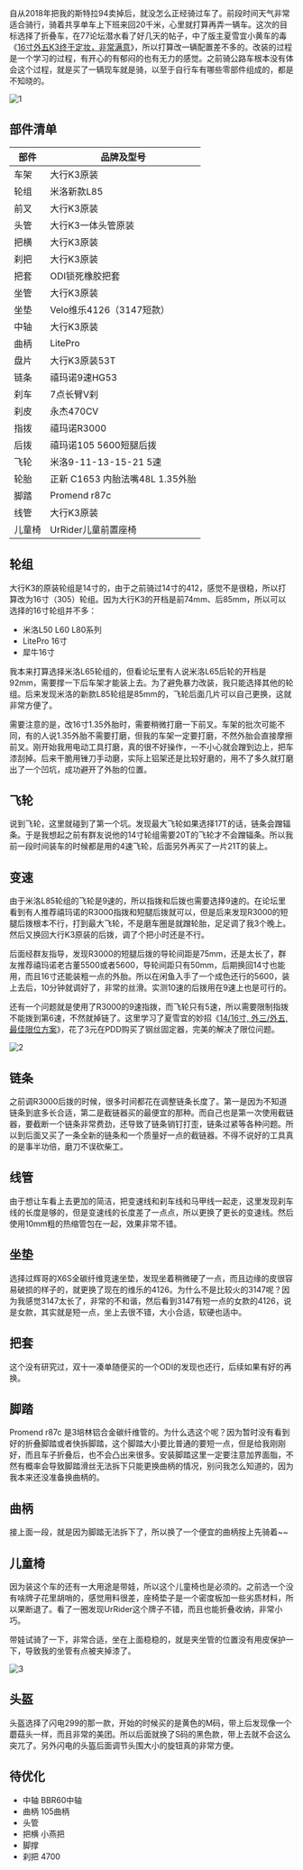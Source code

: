 自从2018年把我的斯特拉94卖掉后，就没怎么正经骑过车了。前段时间天气非常适合骑行，骑着共享单车上下班来回20千米，心里就打算再弄一辆车。这次的目标选择了折叠车，在77论坛潜水看了好几天的帖子，中了版主夏雪宜小黄车的毒《[16寸外五K3终于定妆，非常满意](http://bbs.77bike.com/read.php?tid=302316)》，所以打算改一辆配置差不多的。改装的过程是一个学习的过程，有开心的有郁闷的也有无力的感觉。之前骑公路车根本没有体会这个过程，就是买了一辆现车就是骑，以至于自行车有哪些零部件组成的，都是不知晓的。

![1](https://github.com/user-attachments/assets/dc413428-4c69-4f3f-a585-d20d4825a3c5)

## 部件清单

| 部件      | 品牌及型号                             |
|-----------|----------------------------------------|
| 车架      | 大行K3原装                             |
| 轮组      | 米洛新款L85                            |
| 前叉      | 大行K3原装                             |
| 头管      | 大行K3一体头管原装                     |
| 把横      | 大行K3原装                             |
| 刹把      | 大行K3原装                             |
| 把套      | ODI锁死橡胶把套                        |
| 坐管      | 大行K3原装                             |
| 坐垫      | Velo维乐4126（3147短款）               |
| 中轴      | 大行K3原装                             |
| 曲柄      | LitePro                                |
| 盘片      | 大行K3原装53T                          |
| 链条      | 禧玛诺9速HG53                          |
| 刹车      | 7点长臂V刹                             |
| 刹皮      | 永杰470CV                              |
| 指拨      | 禧玛诺R3000                            |
| 后拨      | 禧玛诺105 5600短腿后拨                 |
| 飞轮      | 米洛9-11-13-15-21 5速                  |
| 轮胎      | 正新 C1653 内胎法嘴48L 1.35外胎        |
| 脚踏      | Promend r87c                           |
| 线管      | 大行K3原装                             |
| 儿童椅    | UrRider儿童前置座椅                     |

## 轮组
大行K3的原装轮组是14寸的，由于之前骑过14寸的412，感觉不是很稳，所以打算改为16寸（305）轮组。因为大行K3的开档是前74mm、后85mm，所以可以选择的16寸轮组并不多：
- 米洛L50 L60 L80系列
- LitePro 16寸
- 犀牛16寸

我本来打算选择米洛L65轮组的，但看论坛里有人说米洛L65后轮的开档是92mm，需要撑一下后车架才能装上去。为了避免暴力改装，我只能选择其他的轮组。后来发现米洛的新款L85轮组是85mm的，飞轮后面几片可以自己更换，这就非常方便了。

需要注意的是，改16寸1.35外胎时，需要稍微打磨一下前叉。车架的批次可能不同，有的人说1.35外胎不需要打磨，但我的车架一定要打磨，不然外胎会直接摩擦前叉。刚开始我用电动工具打磨，真的很不好操作，一不小心就会蹭到边上，把车漆刮掉。后来干脆用锉刀手动磨，实际上铝架还是比较好磨的，用不了多久就打磨出了一个凹坑，成功避开了外胎的位置。

## 飞轮
说到飞轮，这里就碰到了第一个坑。发现最大飞轮如果选择17T的话，链条会蹭辐条。于是我想起之前有群友说他的14寸轮组需要20T的飞轮才不会蹭辐条。所以我前一段时间装车的时候都是用的4速飞轮，后面另外再买了一片21T的装上。

## 变速
由于米洛L85轮组的飞轮是9速的，所以指拨和后拨也需要选择9速的。在论坛里看到有人推荐禧玛诺的R3000指拨和短腿后拨就可以，但是后来发现R3000的短腿后拨根本不行，打到最大飞轮，不是磨车圈是就蹭轮胎，足足调了我3个晚上。然后又换回大行K3原装的后拨，调了个把小时还是不行。

后面经群友指导，发现R3000的短腿后拨的导轮间距是75mm，还是太长了，群友推荐禧玛诺老古董5500或者5600，导轮间距只有50mm，后期换回14寸也能用，而且16寸还能装粗一点的外胎。所以在闲鱼入手了一个成色还行的5600，装上去后，10分钟就调好了，非常的丝滑。实测10速的后拨用在9速上也是可行的。

还有一个问题就是使用了R3000的9速指拨，而飞轮只有5速，所以需要限制指拨不能拨到第6速，不然就掉链了。这里学习了夏雪宜的妙招《[14/16寸, 外三/外五, 最佳限位方案](http://bbs.77bike.com/read.php?tid=302352)》，花了3元在PDD购买了钢丝固定器，完美的解决了限位问题。

![2](https://github.com/user-attachments/assets/e4fe5524-2ff0-445e-87fc-7bca346dac3e)

## 链条
之前调R3000后拨的时候，很多时间都花在调整链条长度了。第一是因为不知道链条到底多长合适，第二是截链器买的最便宜的那种。而自己也是第一次使用截链器，要截断一个链条非常费劲，还导致了链条销钉打歪，链条过紧等各种问题。所以到后面又买了一条全新的链条和一个质量好一点的截链器。不得不说好的工具真的是事半功倍，磨刀不误砍柴工。

## 线管
由于想让车看上去更加的简洁，把变速线和刹车线和马甲线一起走，这里发现刹车线的长度是够的，但是变速线的长度差了一点点，所以更换了更长的变速线。然后使用10mm粗的热缩管包在一起，效果非常不错。

## 坐垫
选择过辉哥的X6S全碳纤维竞速坐垫，发现坐着稍微硬了一点，而且边缘的皮很容易破损的样子的，就更换了现在的维乐的4126。为什么不是比较火的3147呢？因为我感觉3147太长了，非常的不和谐，然后看到3147有短一点的女款的4126，说是女款，其实就是短一点，坐上去很不错，大小合适，软硬也适中。

## 把套
这个没有研究过，双十一凑单随便买的一个ODI的发现也还行，后续如果有好的再换。

## 脚踏
Promend r87c 是3培林铝合金碳纤维管的。为什么选这个呢？因为暂时没有看到好的折叠脚踏或者快拆脚踏，这个脚踏大小要比普通的要短一点，但是给我刚刚好，而且车子折叠后，也不会凸出来很多。安装脚踏这里一定要注意加界面脂，不然有概率会导致脚踏滑丝无法拆下只能更换曲柄的情况，别问我怎么知道的，因为我本来还没准备换曲柄的。

## 曲柄
接上面一段，就是因为脚踏无法拆下了，所以换了一个便宜的曲柄按上先骑着~~

## 儿童椅
因为装这个车的还有一大用途是带娃，所以这个儿童椅也是必须的。之前选一个没有啥牌子花里胡哨的，感觉用料很差，座椅垫子是一个密度板加一些劣质材料，所以果断退了。看了一圈发现UrRider这个牌子不错，而且也能折叠收纳，非常小巧。

带娃试骑了一下，非常合适，坐在上面稳稳的，就是夹坐管的位置没有用皮保护一下，导致我的坐管有点被夹掉漆了。

![3](https://github.com/user-attachments/assets/5c615e5b-7dd9-4e44-abb0-91076922eb63)

## 头盔
头盔选择了闪电299的那一款，开始的时候买的是黄色的M码，带上后发现像一个蘑菇头一样，而且非常的美团。所以后面就换了S码的黑色款，带上去就不会这么突兀了。另外闪电的头盔后面调节头围大小的旋钮真的非常方便。

## 待优化
- 中轴 BBR60中轴
- 曲柄 105曲柄
- 头管
- 把横 小燕把
- 脚撑
- 刹把 4700

<!-- ##{"script":"<script src='https://blog.meekdai.com/Gmeek/plugins/GmeekTOC.js'></script>"}## -->